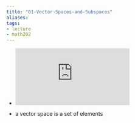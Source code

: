 ```yaml
---
title: "01-Vector-Spaces-and-Subspaces"
aliases: 
tags: 
- lecture
- math202
---
```


- ![pdf](https://www.maths.otago.ac.nz/webdata/resources/math202/2022_S2_Outline_Notes/Ch1.pdf?m=1657334841)

- a vector space is a set of elements 